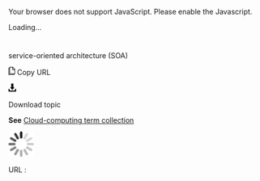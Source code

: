 Your browser does not support JavaScript. Please enable the Javascript.

Loading...

# 

service-oriented architecture (SOA)

![Copy URL](service-oriented-architecture-soa_files/Copy.png)
Copy URL

![Download](service-oriented-architecture-soa_files/Download.png)

Download topic

**See** [Cloud-computing term collection](https://worldready.cloudapp.net/Styleguide/Read?id=2700&topicid=28841)

![In progress](service-oriented-architecture-soa_files/activity-large.gif)

URL :
